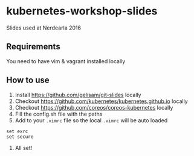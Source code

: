 # kubernetes-workshop-slides

Slides used at Nerdearla 2016

## Requirements

  You need to have vim & vagrant installed locally

## How to use
  1. Install https://github.com/gelisam/git-slides locally 
  1. Checkout https://github.com/kubernetes/kubernetes.github.io locally
  1. Checkout https://github.com/coreos/coreos-kubernetes locally
  1. Fill the config.sh file with the paths
  1. Add to your `.vimrc` file so the local `.vimrc` will be auto loaded

```vim
set exrc
set secure
```
  1. All set!
